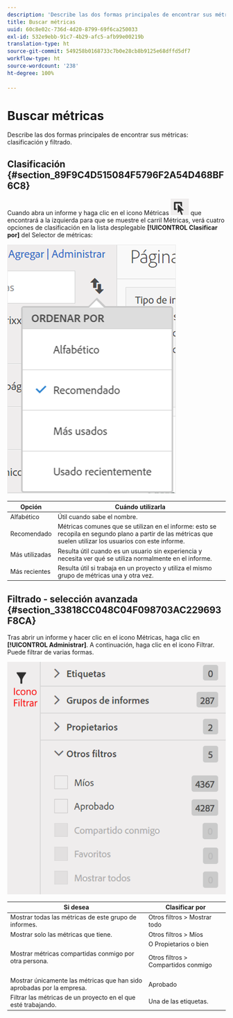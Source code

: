 ```yaml
---
description: 'Describe las dos formas principales de encontrar sus métricas: clasificación y filtrado.'
title: Buscar métricas
uuid: 60c8e02c-736d-4d20-8799-69f6ca250033
exl-id: 532e9ebb-91c7-4b29-afc5-afb99e00219b
translation-type: ht
source-git-commit: 549258b0168733c7b0e28cb8b9125e68dffd5df7
workflow-type: ht
source-wordcount: '238'
ht-degree: 100%

---
```


# Buscar métricas

Describe las dos formas principales de encontrar sus métricas: clasificación y filtrado.

## Clasificación {#section_89F9C4D515084F5796F2A54D468BF6C8}

Cuando abra un informe y haga clic en el icono Métricas ![](assets/metrics_icon.png) que encontrará a la izquierda para que se muestre el carril Métricas, verá cuatro opciones de clasificación en la lista desplegable **[!UICONTROL Clasificar por]** del Selector de métricas:

![](assets/cm_sort.png)

| Opción | Cuándo utilizarla |
|---|---|
| Alfabético | Útil cuando sabe el nombre. |
| Recomendado | Métricas comunes que se utilizan en el informe: esto se recopila en segundo plano a partir de las métricas que suelen utilizar los usuarios con este informe. |
| Más utilizadas | Resulta útil cuando es un usuario sin experiencia y necesita ver qué se utiliza normalmente en el informe. |
| Más recientes | Resulta útil si trabaja en un proyecto y utiliza el mismo grupo de métricas una y otra vez. |

## Filtrado - selección avanzada {#section_33818CC048C04F098703AC229693F8CA}

Tras abrir un informe y hacer clic en el icono Métricas, haga clic en **[!UICONTROL Administrar]**. A continuación, haga clic en el icono Filtrar. Puede filtrar de varias formas.

![](assets/cm_advanced_sel.png)

<table id="table_269081BC9DF54FFDA4E949FFC7488F42"> 
 <thead> 
  <tr> 
   <th colname="col1" class="entry"> Si desea </th> 
   <th colname="col2" class="entry"> Clasificar por </th> 
  </tr>
 </thead>
 <tbody> 
  <tr> 
   <td colname="col1"> Mostrar todas las métricas de este grupo de informes. </td> 
   <td colname="col2"><span class="ignoretag"><span class="uicontrol"> Otros filtros</span> &gt; <span class="uicontrol">Mostrar todo</span></span> </td> 
  </tr> 
  <tr> 
   <td colname="col1"> Mostrar solo las métricas que tiene. </td> 
   <td colname="col2"><span class="uicontrol"> Otros filtros</span> &gt; <span class="uicontrol">Míos</span> </td> 
  </tr> 
  <tr> 
   <td colname="col1"> Mostrar métricas compartidas conmigo por otra persona. </td> 
   <td colname="col2">O <span class="uicontrol">Propietarios</span> o bien <p><span class="uicontrol"> Otros filtros</span> &gt; <span class="uicontrol">Compartidos conmigo</span> </p> </td> 
  </tr> 
  <tr> 
   <td colname="col1"> Mostrar únicamente las métricas que han sido aprobadas por la empresa. </td> 
   <td colname="col2"><span class="uicontrol"> Aprobado</span> </td> 
  </tr> 
  <tr> 
   <td colname="col1"> Filtrar las métricas de un proyecto en el que esté trabajando. </td> 
   <td colname="col2">Una de las <span class="uicontrol">etiquetas</span>. </td> 
  </tr> 
 </tbody> 
</table>
